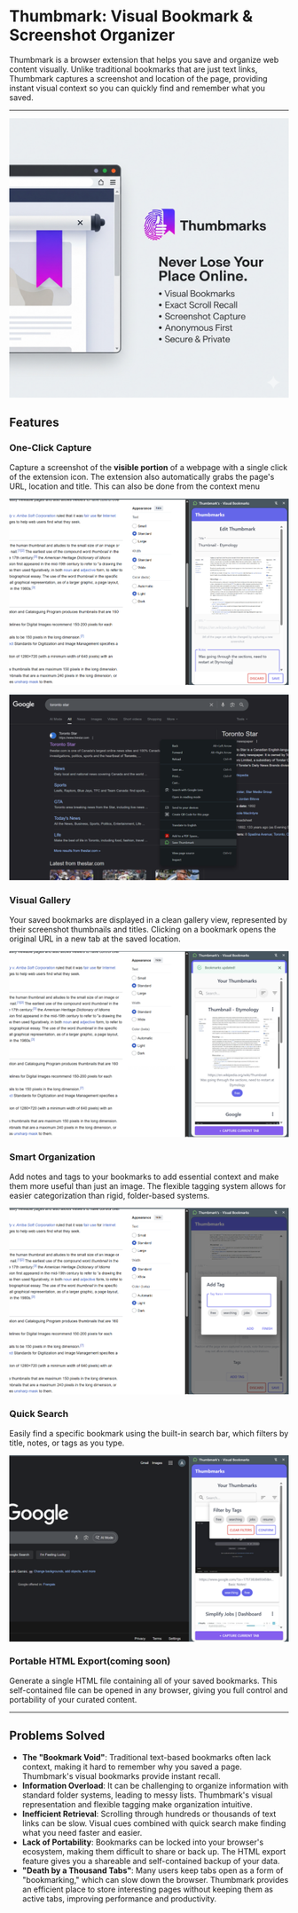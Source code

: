 # Thumbmark: Visual Bookmark & Screenshot Organizer

Thumbmark is a browser extension that helps you save and organize web content visually. Unlike traditional bookmarks that are just text links, Thumbmark captures a screenshot and location of the page, providing instant visual context so you can quickly find and remember what you saved.

---

![Marquee Image](./marquee_image.png)

## Features

### One-Click Capture
Capture a screenshot of the **visible portion** of a webpage with a single click of the extension icon. The extension also automatically grabs the page's URL, location and title. This can also be done from the context menu

![Capture Current Tab](./images/Capture%20Current%20Tab.png)

![Context Menu](./images/Context%20Menu.png)

### Visual Gallery
Your saved bookmarks are displayed in a clean gallery view, represented by their screenshot thumbnails and titles. Clicking on a bookmark opens the original URL in a new tab at the saved location.

![Bookmarks Saved](./images/Bookmarks%20Saved.png)

### Smart Organization
Add notes and tags to your bookmarks to add essential context and make them more useful than just an image. The flexible tagging system allows for easier categorization than rigid, folder-based systems.

![Add Tags](./images/Add%20Tags.png)

### Quick Search
Easily find a specific bookmark using the built-in search bar, which filters by title, notes, or tags as you type.

![Filters](./images/Filters.png)


### Portable HTML Export(coming soon)
Generate a single HTML file containing all of your saved bookmarks. This self-contained file can be opened in any browser, giving you full control and portability of your curated content.

---

## Problems Solved

* **The "Bookmark Void"**: Traditional text-based bookmarks often lack context, making it hard to remember why you saved a page. Thumbmark's visual bookmarks provide instant recall.
* **Information Overload**: It can be challenging to organize information with standard folder systems, leading to messy lists. Thumbmark's visual representation and flexible tagging make organization intuitive.
* **Inefficient Retrieval**: Scrolling through hundreds or thousands of text links can be slow. Visual cues combined with quick search make finding what you need faster and easier.
* **Lack of Portability**: Bookmarks can be locked into your browser's ecosystem, making them difficult to share or back up. The HTML export feature gives you a shareable and self-contained backup of your data.
* **"Death by a Thousand Tabs"**: Many users keep tabs open as a form of "bookmarking," which can slow down the browser. Thumbmark provides an efficient place to store interesting pages without keeping them as active tabs, improving performance and productivity.
